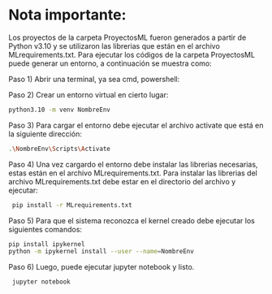 # Nota importante:  
Los proyectos de la carpeta ProyectosML fueron generados a partir de Python v3.10 y se utilizaron las librerias que están en el archivo MLrequirements.txt. Para ejecutar los códigos de la carpeta ProyectosML puede generar un entorno, a continuación se muestra como:  

Paso 1) Abrir una terminal, ya sea cmd, powershell:

Paso 2) Crear un entorno virtual en cierto lugar:  
```bash
python3.10 -m venv NombreEnv
```

Paso 3) Para cargar el entorno debe ejecutar el archivo activate que está en la siguiente dirección:
```bash
.\NombreEnv\Scripts\Activate
```

Paso 4) Una vez cargardo el entorno debe instalar las librerias necesarias, estas están en el archivo MLrequirements.txt.
Para instalar las librerias del archivo MLrequirements.txt debe estar en el directorio del archivo y ejecutar:  
```bash
 pip install -r MLrequirements.txt
```

Paso 5) Para que el sistema reconozca el kernel creado debe ejecutar los siguientes comandos:  
```bash
pip install ipykernel
python -m ipykernel install --user --name=NombreEnv
```

Paso 6) Luego, puede ejecutar jupyter notebook y listo.
```bash
 jupyter notebook
```
